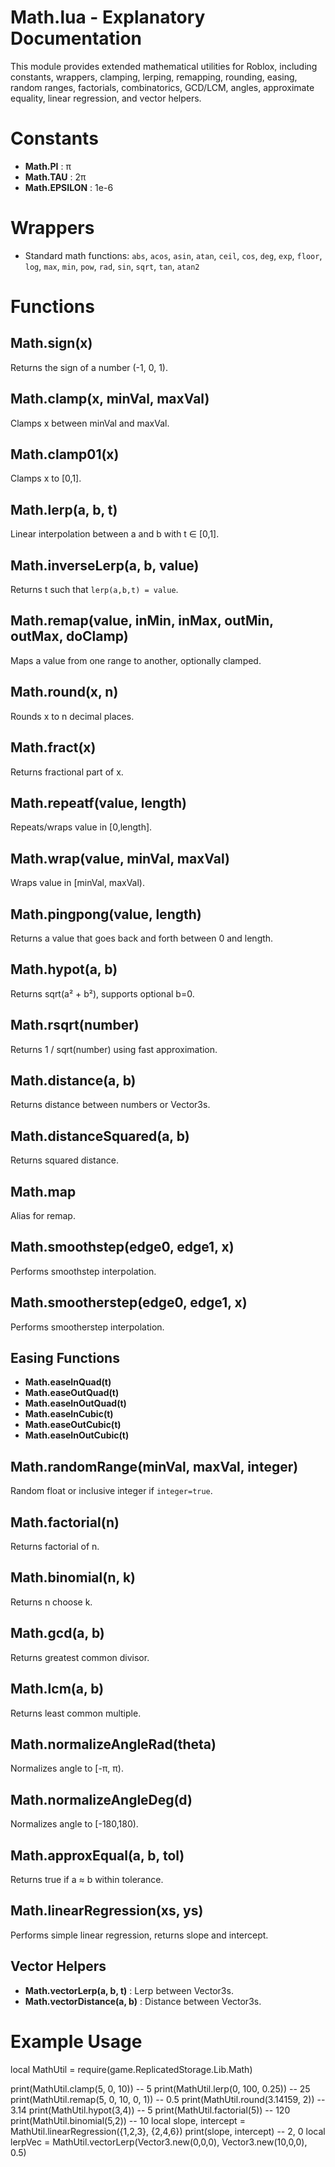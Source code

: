 
# Math.lua - Explanatory Documentation

This module provides extended mathematical utilities for Roblox, including constants, wrappers, clamping, lerping, remapping, rounding, easing, random ranges, factorials, combinatorics, GCD/LCM, angles, approximate equality, linear regression, and vector helpers.

# Constants
- **Math.PI** : π  
- **Math.TAU** : 2π  
- **Math.EPSILON** : 1e-6

# Wrappers
- Standard math functions: `abs`, `acos`, `asin`, `atan`, `ceil`, `cos`, `deg`, `exp`, `floor`, `log`, `max`, `min`, `pow`, `rad`, `sin`, `sqrt`, `tan`, `atan2`

# Functions

## Math.sign(x)
Returns the sign of a number (-1, 0, 1).  

## Math.clamp(x, minVal, maxVal)
Clamps x between minVal and maxVal.

## Math.clamp01(x)
Clamps x to [0,1].

## Math.lerp(a, b, t)
Linear interpolation between a and b with t ∈ [0,1].

## Math.inverseLerp(a, b, value)
Returns t such that `lerp(a,b,t) = value`.

## Math.remap(value, inMin, inMax, outMin, outMax, doClamp)
Maps a value from one range to another, optionally clamped.

## Math.round(x, n)
Rounds x to n decimal places.

## Math.fract(x)
Returns fractional part of x.

## Math.repeatf(value, length)
Repeats/wraps value in [0,length].

## Math.wrap(value, minVal, maxVal)
Wraps value in [minVal, maxVal).

## Math.pingpong(value, length)
Returns a value that goes back and forth between 0 and length.

## Math.hypot(a, b)
Returns sqrt(a² + b²), supports optional b=0.

## Math.rsqrt(number)
Returns 1 / sqrt(number) using fast approximation.

## Math.distance(a, b)
Returns distance between numbers or Vector3s.

## Math.distanceSquared(a, b)
Returns squared distance.

## Math.map
Alias for remap.

## Math.smoothstep(edge0, edge1, x)
Performs smoothstep interpolation.

## Math.smootherstep(edge0, edge1, x)
Performs smootherstep interpolation.

## Easing Functions
- **Math.easeInQuad(t)**  
- **Math.easeOutQuad(t)**  
- **Math.easeInOutQuad(t)**  
- **Math.easeInCubic(t)**  
- **Math.easeOutCubic(t)**  
- **Math.easeInOutCubic(t)**  

## Math.randomRange(minVal, maxVal, integer)
Random float or inclusive integer if `integer=true`.

## Math.factorial(n)
Returns factorial of n.

## Math.binomial(n, k)
Returns n choose k.

## Math.gcd(a, b)
Returns greatest common divisor.

## Math.lcm(a, b)
Returns least common multiple.

## Math.normalizeAngleRad(theta)
Normalizes angle to [-π, π).

## Math.normalizeAngleDeg(d)
Normalizes angle to [-180,180).

## Math.approxEqual(a, b, tol)
Returns true if a ≈ b within tolerance.

## Math.linearRegression(xs, ys)
Performs simple linear regression, returns slope and intercept.

## Vector Helpers
- **Math.vectorLerp(a, b, t)** : Lerp between Vector3s.  
- **Math.vectorDistance(a, b)** : Distance between Vector3s.

# Example Usage
local MathUtil = require(game.ReplicatedStorage.Lib.Math)

print(MathUtil.clamp(5, 0, 10))          -- 5
print(MathUtil.lerp(0, 100, 0.25))      -- 25
print(MathUtil.remap(5, 0, 10, 0, 1))   -- 0.5
print(MathUtil.round(3.14159, 2))       -- 3.14
print(MathUtil.hypot(3,4))              -- 5
print(MathUtil.factorial(5))             -- 120
print(MathUtil.binomial(5,2))           -- 10
local slope, intercept = MathUtil.linearRegression({1,2,3}, {2,4,6})
print(slope, intercept)                  -- 2, 0
local lerpVec = MathUtil.vectorLerp(Vector3.new(0,0,0), Vector3.new(10,0,0), 0.5)
